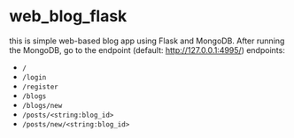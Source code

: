 # web_blog_flask

this is simple web-based blog app using Flask and MongoDB.
After running the MongoDB, go to the endpoint (default: http://127.0.0.1:4995/)
endpoints:
- `/`
- `/login`
- `/register`
- `/blogs`
- `/blogs/new`
- `/posts/<string:blog_id>`
- `/posts/new/<string:blog_id>`
